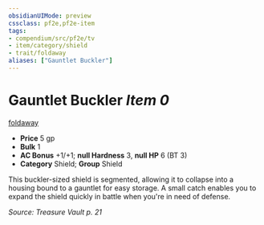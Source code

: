 ```yaml
---
obsidianUIMode: preview
cssclass: pf2e,pf2e-item
tags:
- compendium/src/pf2e/tv
- item/category/shield
- trait/foldaway
aliases: ["Gauntlet Buckler"]
---
```

# Gauntlet Buckler *Item 0*  
[foldaway](rules/traits/foldaway-tv.md)  

- **Price** 5 gp
- **Bulk** 1
- **AC Bonus** +1/+1; **null Hardness** 3, **null HP** 6 (BT 3)
- **Category** Shield; **Group** Shield 

This buckler-sized shield is segmented, allowing it to collapse into a housing bound to a gauntlet for easy storage. A small catch enables you to expand the shield quickly in battle when you're in need of defense.

*Source: Treasure Vault p. 21*